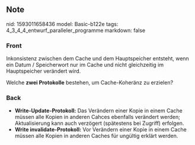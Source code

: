 ## Note
nid: 1593011658436
model: Basic-b122e
tags: 4_3_4_4_entwurf_paralleler_programme
markdown: false

### Front
Inkonsistenz zwischen dem Cache und dem Hauptspeicher entsteht,
wenn ein Datum / Speicherwort nur im Cache und nicht gleichzeitig
im Hauptspeicher verändert wird.
<div>
  Welche <b>zwei Protokolle</b> bestehen, um Cache-Koheränz zu
  erzielen?
</div>

### Back
<ul>
  <li><strong>Write-Update-Protokoll:</strong> Das Verändern einer
  Kopie in einem Cache müssen alle Kopien in anderen Cahces
  ebenfalls verändert werden; Aktualisierung kann auch verzögert
  (spätestens bei Zugriff) erfolgen.
  <li><strong>Write invalidate-Protokoll:</strong> Vor Verändern
  einer Kopie in einem Cache müssen alle Kopien in anderen Caches
  für ungültig erklärt werden.
</ul>
